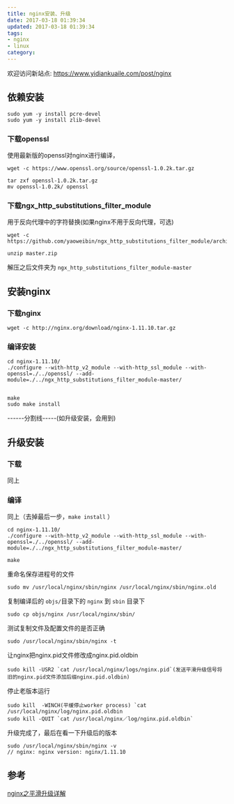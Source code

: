 ```yaml
---
title: nginx安装、升级
date: 2017-03-18 01:39:34
updated: 2017-03-18 01:39:34
tags:
- nginx
- linux
category:
---
```


欢迎访问新站点: <https://www.yidiankuaile.com/post/nginx>

## 依赖安装

```
sudo yum -y install pcre-devel
sudo yum -y install zlib-devel
```
<!-- more -->
### 下载openssl
使用最新版的openssl对nginx进行编译，

```
wget -c https://www.openssl.org/source/openssl-1.0.2k.tar.gz

tar zxf openssl-1.0.2k.tar.gz
mv openssl-1.0.2k/ openssl
```

### 下载ngx_http_substitutions_filter_module
用于反向代理中的字符替换(如果nginx不用于反向代理，可选)

```
wget -c https://github.com/yaoweibin/ngx_http_substitutions_filter_module/archive/master.zip

unzip master.zip
```
解压之后文件夹为 `ngx_http_substitutions_filter_module-master`

## 安装nginx
### 下载nginx

 ```
 wget -c http://nginx.org/download/nginx-1.11.10.tar.gz
 ```

### 编译安装

```
cd nginx-1.11.10/
./configure --with-http_v2_module --with-http_ssl_module --with-openssl=./../openssl/ --add-module=./../ngx_http_substitutions_filter_module-master/


make
sudo make install
```

------分割线-----(如升级安装，会用到)
## 升级安装
### 下载
同上
### 编译
同上（去掉最后一步，`make install` ）

```
cd nginx-1.11.10/
./configure --with-http_v2_module --with-http_ssl_module --with-openssl=./../openssl/ --add-module=./../ngx_http_substitutions_filter_module-master/

make
```

重命名保存进程号的文件

```
sudo mv /usr/local/nginx/sbin/nginx /usr/local/nginx/sbin/nginx.old
```

复制编译后的 `objs/`目录下的 `nginx` 到 `sbin` 目录下

```
sudo cp objs/nginx /usr/local/nginx/sbin/
```

测试复制文件及配置文件的是否正确

```
sudo /usr/local/nginx/sbin/nginx -t
```

让nginx把nginx.pid文件修改成nginx.pid.oldbin

```
sudo kill -USR2 `cat /usr/local/nginx/logs/nginx.pid`(发送平滑升级信号将旧的nginx.pid文件添加后缀nginx.pid.oldbin)
```
停止老版本运行

```
sudo kill  -WINCH(平缓停止worker process) `cat /usr/local/nginx/log/nginx.pid.oldbin
sudo kill -QUIT `cat /usr/local/nginx／log/nginx.pid.oldbin`
```
升级完成了，最后在看一下升级后的版本

```
sudo /usr/local/nginx/sbin/nginx -v
// nginx: nginx version: nginx/1.11.10
```


## 参考
[nginx之平滑升级详解](http://blog.csdn.net/u010391029/article/details/48658399)


